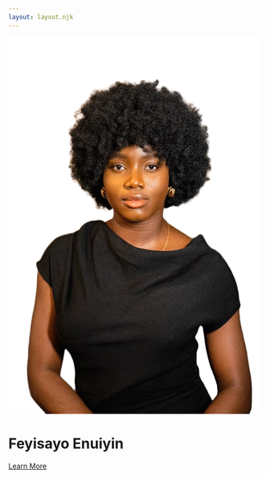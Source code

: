 ```yaml
---
layout: layout.njk
---
```


<div class = "centeredcontent" >
<img
  class="landingimage"
  src="/Images/websitelandingpageImage.png"
  alt="Feyisayo Enuiyin Picture"
/>

<h1>Feyisayo Enuiyin</h1>
<!-- <h2>
        And we know that all things work together for good to them that love
        God, to them who are the called according to his purpose. KJV- Romans
        8:28
      </h2> -->

<a href="/about" class="button button1">Learn More</a>

</div>
